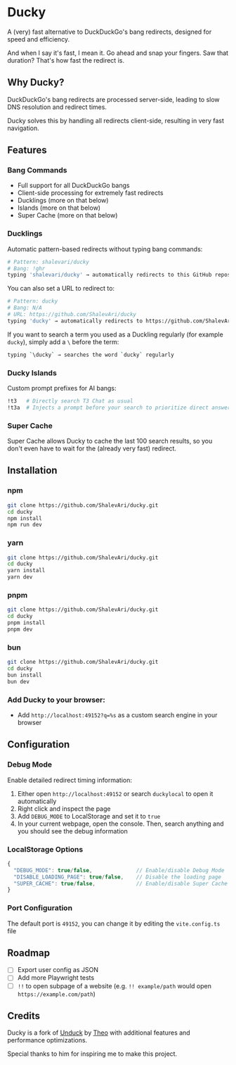 # Ducky

A (very) fast alternative to DuckDuckGo's bang redirects, designed for speed and efficiency.

And when I say it's fast, I mean it. Go ahead and snap your fingers. Saw that duration? That's how fast the redirect is.

## Why Ducky?

DuckDuckGo's bang redirects are processed server-side, leading to slow DNS resolution and redirect times.

Ducky solves this by handling all redirects client-side, resulting in very fast navigation.

## Features

### Bang Commands

- Full support for all DuckDuckGo bangs
- Client-side processing for extremely fast redirects
- Ducklings (more on that below)
- Islands (more on that below)
- Super Cache (more on that below)

### Ducklings

Automatic pattern-based redirects without typing bang commands:

```bash
# Pattern: shalevari/ducky
# Bang: !ghr
typing 'shalevari/ducky' → automatically redirects to this GitHub repository
```

You can also set a URL to redirect to:

```bash
# Pattern: ducky
# Bang: N/A
# URL: https://github.com/ShalevAri/ducky
typing 'ducky' → automatically redirects to https://github.com/ShalevAri/ducky
```

If you want to search a term you used as a Duckling regularly (for example `ducky`), simply add a `\` before the term:

```bash
typing `\ducky` → searches the word `ducky` regularly
```

### Ducky Islands

Custom prompt prefixes for AI bangs:

```bash
!t3   # Directly search T3 Chat as usual
!t3a  # Injects a prompt before your search to prioritize direct answers
```

### Super Cache

Super Cache allows Ducky to cache the last 100 search results, so you don't even have to wait for the (already very fast) redirect.

## Installation

### npm

```bash
git clone https://github.com/ShalevAri/ducky.git
cd ducky
npm install
npm run dev
```

### yarn

```bash
git clone https://github.com/ShalevAri/ducky.git
cd ducky
yarn install
yarn dev
```

### pnpm

```bash
git clone https://github.com/ShalevAri/ducky.git
cd ducky
pnpm install
pnpm dev
```

### bun

```bash
git clone https://github.com/ShalevAri/ducky.git
cd ducky
bun install
bun dev
```

### Add Ducky to your browser:

- Add `http://localhost:49152?q=%s` as a custom search engine in your browser

## Configuration

### Debug Mode

Enable detailed redirect timing information:

1. Either open `http://localhost:49152` or search `duckylocal` to open it automatically
2. Right click and inspect the page
3. Add `DEBUG_MODE` to LocalStorage and set it to `true`
4. In your current webpage, open the console. Then, search anything and you should see the debug information

### LocalStorage Options

```javascript
{
  "DEBUG_MODE": true/false,              // Enable/disable Debug Mode
  "DISABLE_LOADING_PAGE": true/false,    // Disable the loading page
  "SUPER_CACHE": true/false,             // Enable/disable Super Cache
}
```

### Port Configuration

The default port is `49152`, you can change it by editing the `vite.config.ts` file

## Roadmap

- [ ] Export user config as JSON
- [ ] Add more Playwright tests
- [ ] `!!` to open subpage of a website (e.g. `!! example/path` would open `https://example.com/path`)

## Credits

Ducky is a fork of [Unduck](https://github.com/t3dotgg/unduck) by [Theo](https://github.com/t3dotgg) with additional features and performance optimizations.

Special thanks to him for inspiring me to make this project.
